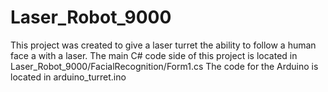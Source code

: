 # Laser_Robot_9000
This project was created to give a laser turret the ability to follow a human face a with a laser.
The main C# code side of this project is located in Laser_Robot_9000/FacialRecognition/Form1.cs
The code for the Arduino is located in arduino_turret.ino

